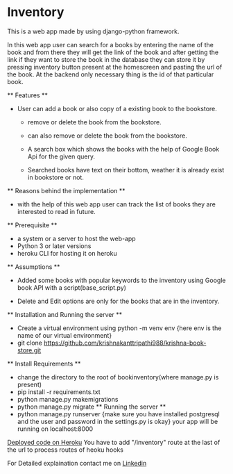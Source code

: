 #  Inventory 

This is a web app made by using django-python framework.

In this web app user can search for a books by entering the name of the book and from there they will get the link of the book and after getting the link if they want to store the book in the database they can store it by pressing inventory button present at the homescreen and pasting the url of the book.
At the backend only necessary thing is the id of that particular book.

** Features **
* User can add a book or also copy of a existing book to the bookstore.

  * remove or delete the book from the bookstore.

  * can also remove or delete the book from the bookstore.
  
  * A search box which shows the books with the help of Google Book Api for the given query.
  
  * Searched books have text on their bottom, weather it is already exist in bookstore or not.

** Reasons behind the implementation **
* with the help of this web app user can track the list of books they are interested to read in future.

** Prerequisite **
* a system or a server to host the web-app
* Python 3 or later versions
* heroku CLI for hosting it on heroku
  
 ** Assumptions **
 
  * Added some books with popular keywords to the inventory using Google book API with a script(base_script.py)
  
  * Delete and Edit options are only for the books that are in the inventory.
  
 ** Installation and Running the server **
 * Create a virtual environment using python -m venv env {here env is the name of our virtual environment}
 * git clone https://github.com/krishnakanttripathi988/krishna-book-store.git
 
** Install Requirements **
  * change the directory to the root of bookinventory(where manage.py is present)
  * pip install -r requirements.txt
  * python manage.py makemigrations
  * python manage.py migrate
** Running the server **
 * python manage.py runserver {make sure you have installed postgresql and the user and password in the settings.py is okay}
 your app will be running on localhost:8000
    
 [Deployed code on Heroku](https://krishna-bookinventory.herokuapp.com/inventory/)
 You have to add "/inventory" route at the last of the url to process routes of heoku hooks
 
 
For Detailed explaination contact me on [Linkedin](https://www.linkedin.com/in/tripathikrishna/)
  

 
  
